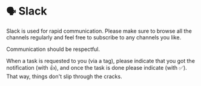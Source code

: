 # `🗣` Slack

Slack is used for rapid communication. Please make sure to browse all the channels regularly and feel free to subscribe to any channels you like. 

Communication should be respectful. 

When a task is requested to you (via a tag), please indicate that you got the notification (with 👍), and once the task is done please indicate (with ✅). That way, things don't slip through the cracks. 
